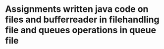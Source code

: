 # Assignments written java code on files and bufferreader in filehandling file and queues operations in queue file
